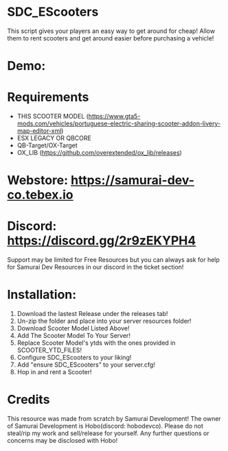# SDC_EScooters

This script gives your players an easy way to get around for cheap! Allow them to rent scooters and get around easier before purchasing a vehicle!

# Demo: 

# Requirements
- THIS SCOOTER MODEL (https://www.gta5-mods.com/vehicles/portuguese-electric-sharing-scooter-addon-livery-map-editor-xml)
- ESX LEGACY OR QBCORE
- QB-Target/OX-Target
- OX_LIB (https://github.com/overextended/ox_lib/releases)

# Webstore: https://samurai-dev-co.tebex.io
# Discord: https://discord.gg/2r9zEKYPH4

Support may be limited for Free Resources but you can always ask for help for Samurai Dev Resources in our discord in the ticket section!

# Installation:
1. Download the lastest Release under the releases tab!
2. Un-zip the folder and place into your server resources folder!
3. Download Scooter Model Listed Above!
4. Add The Scooter Model To Your Server!
5. Replace Scooter Model's ytds with the ones provided in SCOOTER_YTD_FILES!
6. Configure SDC_EScooters to your liking!
7. Add "ensure SDC_EScooters" to your server.cfg!
8. Hop in and rent a Scooter!

# Credits
This resource was made from scratch by Samurai Development! The owner of Samurai Development is Hobo(discord: hobodevco). Please do not steal/rip my work and sell/release for yourself. Any further questions or concerns may be disclosed with Hobo!
